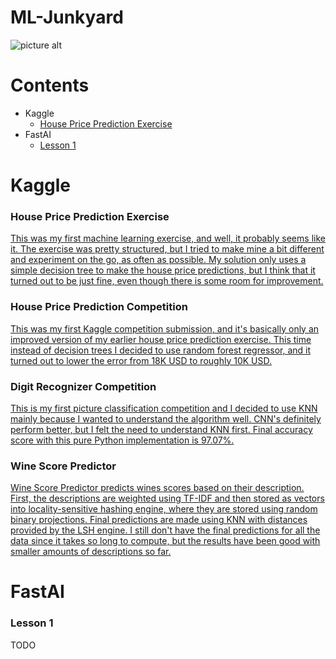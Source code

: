 # ML-Junkyard
![picture alt](https://imgs.xkcd.com/comics/machine_learning.png)

# Contents
* Kaggle
    * [House Price Prediction Exercise](https://github.com/nameisxi/ML-Junkyard/#kaggle)
* FastAI
    * [Lesson 1](https://github.com/nameisxi/ML-Junkyard/#fastai)
    
# Kaggle 
### House Price Prediction Exercise
[This was my first machine learning exercise, and well, it probably seems like it. The exercise was pretty structured, but I tried to make mine a bit different and experiment on the go, as often as possible. My solution only uses a simple decision tree to make the house price predictions, but I think that it turned out to be just fine, even though there is some room for improvement.](http://nbviewer.jupyter.org/github/nameisxi/ML-Junkyard/blob/master/Kaggle/Housing-Prices-Prediction-Exercise/Kaggle-House-Price-Prediction-Exercise.ipynb)

### House Price Prediction Competition
[This was my first Kaggle competition submission, and it's basically only an improved version of my earlier house price prediction exercise. This time instead of decision trees I decided to use random forest regressor, and it turned out to lower the error from 18K USD to roughly 10K USD.](http://nbviewer.jupyter.org/github/nameisxi/ML-Junkyard/blob/master/Kaggle/Housing-Prices-Prediction-Competition/Kaggle-House-Price-Prediction-Competition-Solution.ipynb)

### Digit Recognizer Competition
[This is my first picture classification competition and I decided to use KNN mainly because I wanted to understand the algorithm well. CNN's definitely perform better, but I felt the need to understand KNN first. Final accuracy score with this pure Python implementation is 97.07%.](http://nbviewer.jupyter.org/github/nameisxi/ML-Junkyard/blob/master/Kaggle/Digit-Recognizer-Competition/KNN-Pure-Python.ipynb)

### Wine Score Predictor
[Wine Score Predictor predicts wines scores based on their description. First, the descriptions are weighted using TF-IDF and then stored as vectors into locality-sensitive hashing engine, where they are stored using random binary projections. Final predictions are made using KNN with distances provided by the LSH engine. I still don't have the final predictions for all the data since it takes so long to compute, but the results have been good with smaller amounts of descriptions so far.](http://nbviewer.jupyter.org/github/nameisxi/ML-Junkyard/blob/master/Kaggle/Wine-Score-Predictor/TF-IDF-Pure-Python.ipynb)

# FastAI
### Lesson 1
TODO
